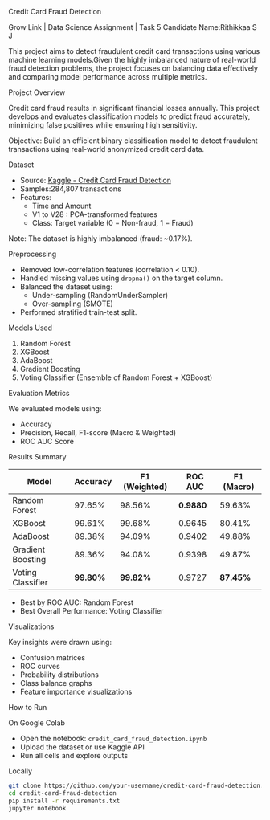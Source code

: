 Credit Card Fraud Detection

Grow Link | Data Science Assignment | Task 5 
Candidate Name:Rithikkaa S J  

This project aims to detect fraudulent credit card transactions using various machine learning models.Given the highly imbalanced nature of real-world fraud detection problems, the project focuses on balancing data effectively and comparing model performance across multiple metrics.

Project Overview

Credit card fraud results in significant financial losses annually. This project develops and evaluates classification models to predict fraud accurately, minimizing false positives while ensuring high sensitivity.

Objective:
Build an efficient binary classification model to detect fraudulent transactions using real-world anonymized credit card data.

Dataset

- Source: [Kaggle - Credit Card Fraud Detection](https://www.kaggle.com/datasets/mlg-ulb/creditcardfraud)
- Samples:284,807 transactions  
- Features:  
  - Time and Amount 
  - V1 to V28 : PCA-transformed features  
  - Class: Target variable (0 = Non-fraud, 1 = Fraud)

Note: The dataset is highly imbalanced (fraud: ~0.17%).

Preprocessing

- Removed low-correlation features (correlation < 0.10).
- Handled missing values using `dropna()` on the target column.
- Balanced the dataset using:
  - Under-sampling (RandomUnderSampler)
  - Over-sampling (SMOTE)
- Performed stratified train-test split.

Models Used

1. Random Forest
2. XGBoost
3. AdaBoost
4. Gradient Boosting
5. Voting Classifier (Ensemble of Random Forest + XGBoost)

 Evaluation Metrics

We evaluated models using:
- Accuracy
- Precision, Recall, F1-score (Macro & Weighted)
- ROC AUC Score

 Results Summary

| Model              | Accuracy | F1 (Weighted) | ROC AUC | F1 (Macro) |
|-------------------|----------|---------------|---------|------------|
| Random Forest      | 97.65%   | 98.56%        | **0.9880** | 59.63%     |
| XGBoost            | 99.61%   | 99.68%        | 0.9645  | 80.41%     |
| AdaBoost           | 89.38%   | 94.09%        | 0.9402  | 49.88%     |
| Gradient Boosting  | 89.36%   | 94.08%        | 0.9398  | 49.87%     |
| Voting Classifier  | **99.80%** | **99.82%**  | 0.9727  | **87.45%** |

- Best by ROC AUC: Random Forest  
- Best Overall Performance: Voting Classifier

 Visualizations

Key insights were drawn using:
- Confusion matrices
- ROC curves
- Probability distributions
- Class balance graphs
- Feature importance visualizations

How to Run

 On Google Colab
- Open the notebook: `credit_card_fraud_detection.ipynb`
- Upload the dataset or use Kaggle API
- Run all cells and explore outputs

Locally
```bash
git clone https://github.com/your-username/credit-card-fraud-detection.git
cd credit-card-fraud-detection
pip install -r requirements.txt
jupyter notebook

 
